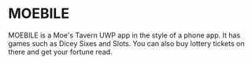 # MOEBILE
MOEBILE is a Moe's Tavern UWP app in the style of a phone app. It has games such as Dicey Sixes and Slots. You can also buy lottery tickets on there and get your fortune read.
